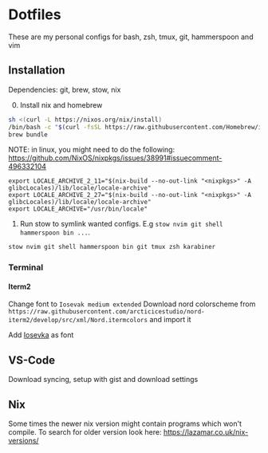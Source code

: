 # Dotfiles
These are my personal configs for bash, zsh, tmux, git, hammerspoon and vim

## Installation
Dependencies: git, brew, stow, nix

0. Install nix and homebrew

```sh
sh <(curl -L https://nixos.org/nix/install)
/bin/bash -c "$(curl -fsSL https://raw.githubusercontent.com/Homebrew/install/HEAD/install.sh)"
brew bundle
```

NOTE: in linux, you might need to do the following: https://github.com/NixOS/nixpkgs/issues/38991#issuecomment-496332104
```
export LOCALE_ARCHIVE_2_11="$(nix-build --no-out-link "<nixpkgs>" -A glibcLocales)/lib/locale/locale-archive"
export LOCALE_ARCHIVE_2_27="$(nix-build --no-out-link "<nixpkgs>" -A glibcLocales)/lib/locale/locale-archive"
export LOCALE_ARCHIVE="/usr/bin/locale"
```

1. Run stow to symlink wanted configs. E.g `stow nvim git shell hammerspoon bin ...`.
```sh
stow nvim git shell hammerspoon bin git tmux zsh karabiner
```

### Terminal

#### Iterm2

Change font to `Iosevak medium extended`
Download nord colorscheme from `https://raw.githubusercontent.com/arcticicestudio/nord-iterm2/develop/src/xml/Nord.itermcolors` and import it

Add [Iosevka](https://github.com/be5invis/Iosevka) as font

## VS-Code
Download syncing, setup with gist and download settings

## Nix

Some times the newer nix version might contain programs which won't compile.
To search for older version look here: https://lazamar.co.uk/nix-versions/
